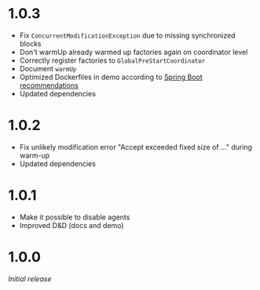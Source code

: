 # 1.0.3
* Fix ``ConcurrentModificationException`` due to missing synchronized blocks
* Don't warmUp already warmed up factories again on coordinator level
* Correctly register factories to ``GlobalPreStartCoordinator``
* Document ``warmUp``
* Optimized Dockerfiles in demo according to [Spring Boot recommendations](https://docs.spring.io/spring-boot/reference/packaging/container-images/dockerfiles.html)
* Updated dependencies

# 1.0.2
* Fix unlikely modification error "Accept exceeded fixed size of ..." during warm-up
* Updated dependencies

# 1.0.1 
* Make it possible to disable agents
* Improved D&D (docs and demo)

# 1.0.0
_Initial release_
